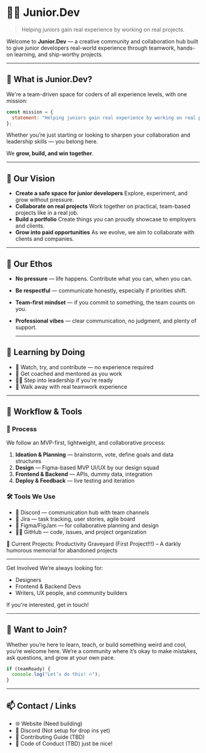 # 👩‍💻 Junior.Dev

> Helping juniors gain real experience by working on real projects.

Welcome to **Junior.Dev** — a creative community and collaboration hub built to give junior developers real-world experience through teamwork, hands-on learning, and ship-worthy projects.

---

## 🌱 What is Junior.Dev?

We're a team-driven space for coders of all experience levels, with one mission:

```js
const mission = {
  statement: "Helping juniors gain real experience by working on real projects."
};
```
Whether you’re just starting or looking to sharpen your collaboration and leadership skills — you belong here.

We **grow, build, and win together**.

---
## 🌟 Our Vision
- **Create a safe space for junior developers**
  Explore, experiment, and grow without pressure.
- **Collaborate on real projects**
  Work together on practical, team-based projects like in a real job.
- **Build a portfolio**
  Create things you can proudly showcase to employers and clients.
- **Grow into paid opportunities**
  As we evolve, we aim to collaborate with clients and companies.
  
---

## 🤝 Our Ethos
- **No pressure** — life happens. Contribute what you can, when you can.
- **Be respectful** — communicate honestly, especially if priorities shift.
- **Team-first mindset** — if you commit to something, the team counts on you.
- **Professional vibes** — clear communication, no judgment, and plenty of support.

  ---

## 🧠 Learning by Doing
- 👀 Watch, try, and contribute — no experience required
- 💬 Get coached and mentored as you work
- 🧑‍🏫 Step into leadership if you're ready
- 💼 Walk away with real teamwork experience

---

## 🔁 Workflow & Tools
### 🧩 Process
We follow an MVP-first, lightweight, and collaborative process:
1. **Ideation & Planning** — brainstorm, vote, define goals and data structures
2. **Design** — Figma-based MVP UI/UX by our design squad
3. **Frontend & Backend** — APIs, dummy data, integration
4. **Deploy & Feedback** — live testing and iteration

### 🛠 Tools We Use
- 💬 Discord — communication hub with team channels
- 📌 Jira — task tracking, user stories, agile board
- 🎨 Figma/FigJam — for collaborative planning and design
- 👨‍💻 GitHub — code, issues, and project organization

🧪 Current Projects:
Productivity Graveyard (First Project!!!) – A darkly humorous memorial for abandoned projects

---

Get Involved
We’re always looking for:
- Designers
- Frontend & Backend Devs
- Writers, UX people, and community builders

If you're interested, get in touch!

---

## 🧩 Want to Join?
Whether you’re here to learn, teach, or build something weird and cool, you’re welcome here. We’re a community where it’s okay to make mistakes, ask questions, and grow at your own pace.
```js
if (teamReady) {
  console.log("Let’s do this! 🔥");
}
```

---
## 📫 Contact / Links
- 🌐 Website (Need building)
- 💬 Discord (Not setup for drop ins yet)
- 🧭 Contributing Guide (TBD)
- 📄 Code of Conduct (TBD) just be nice!
